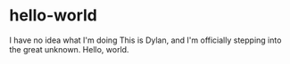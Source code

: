 # hello-world
I have no idea what I'm doing
This is Dylan, and I'm officially stepping into the great unknown. Hello, world.
